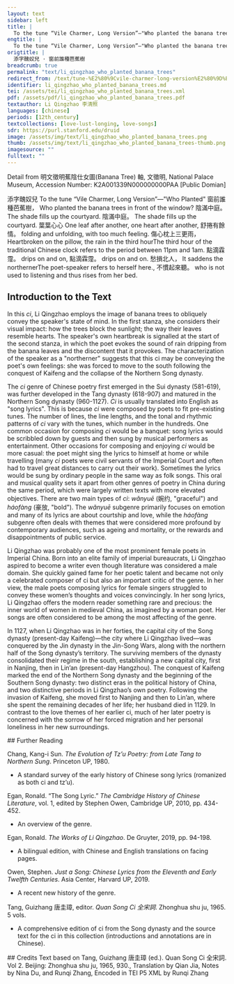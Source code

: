 ```yaml
---
layout: text
sidebar: left
title: |
  To the tune “Vile Charmer, Long Version”—"Who planted the banana trees in front of the window | 添字醜奴兒 · 窗前誰種芭蕉樹
engtitle: |
  To the tune “Vile Charmer, Long Version”—"Who planted the banana trees in front of the window
origtitle: |
  添字醜奴兒 · 窗前誰種芭蕉樹
breadcrumb: true
permalink: "text/li_qingzhao_who_planted_banana_trees"
redirect_from: /text/tune-%E2%80%9Cvile-charmer-long-version%E2%80%9D%E2%80%94who-planted-banana-trees-front-window
identifier: li_qingzhao_who_planted_banana_trees.md
tei: /assets/tei/li_qingzhao_who_planted_banana_trees.xml
pdf: /assets/pdf/li_qingzhao_who_planted_banana_trees.pdf
textauthor: Li Qingzhao 李清照
languages: [chinese]
periods: [12th_century]
textcollections: [love-lust-longing, love-songs]
sdr: https://purl.stanford.edu/druid 
image: /assets/img/text/li_qingzhao_who_planted_banana_trees.png
thumb: /assets/img/text/li_qingzhao_who_planted_banana_trees-thumb.png
imagesource: ""
fulltext: ""
---
```

 Detail from 明文徵明蕉陰仕女圖(Banana Tree) 軸, 文徵明, National Palace Museum, Accession Number: K2A001339N000000000PAA [Public Domian]

 添字醜奴兒 To the tune “Vile Charmer, Long Version”&#8212;"Who Planted" 窗前誰種芭蕉樹， Who planted the banana trees in front of the window? 陰滿中庭。 The shade fills up the courtyard. 陰滿中庭。 The shade fills up the courtyard. 葉葉心心 One leaf after another, one heart after another, 舒捲有餘情。 folding and unfolding, with too much feeling. 傷心枕上三更雨， Heartbroken on the pillow, the rain in the third hourThe third hour of the traditional Chinese clock refers to the period between 11pm and 1am. 點滴霖霪。 drips on and on, 點滴霖霪。 drips on and on. 愁損北人， It saddens the northernerThe poet-speaker refers to herself here., 不慣起來聽。 who is not used to listening and thus rises from her bed. 
 
## Introduction to the Text 
<p>In this <em>ci</em>, Li Qingzhao employs the image of banana trees to obliquely convey the speaker's state of mind. In the first stanza, she considers their visual impact: how the trees block the sunlight; the way their leaves resemble hearts. The speaker's own heartbreak is signalled at the start of the second stanza, in which the poet evokes the sound of rain dripping from the banana leaves and the discontent that it provokes. The characterization of the speaker as a "northerner" suggests that this ci may be conveying the poet's own feelings: she was forced to move to the south following the conquest of Kaifeng and the collapse of the Northern Song dynasty.</p> <p>The <em>ci</em> genre of Chinese poetry first emerged in the Sui dynasty (581-619), was further developed in the Tang dynasty (618-907) and matured in the Northern Song dynasty (960-1127). <em>Ci</em> is usually translated into English as "song lyrics". This is because <em>ci</em> were composed by poets to fit pre-existing tunes. The number of lines, the line lengths, and the tonal and rhythmic patterns of <em>ci</em> vary with the tunes, which number in the hundreds. One common occasion for composing <em>ci</em> would be a banquet: song lyrics would be scribbled down by guests and then sung by musical performers as entertainment. Other occasions for composing and enjoying <em>ci</em> would be more casual: the poet might sing the lyrics to himself at home or while travelling (many <em>ci</em> poets were civil servants of the Imperial Court and often had to travel great distances to carry out their work). Sometimes the lyrics would be sung by ordinary people in the same way as folk songs. This oral and musical quality sets it apart from other genres of poetry in China during the same period, which were largely written texts with more elevated objectives. There are two main types of <em>ci</em>: <em>wǎnyuē</em> (婉约, "graceful") and <em>háofàng</em> (豪放, "bold"). The <em>wǎnyuē</em> subgenre primarily focuses on emotion and many of its lyrics are about courtship and love, while the<em> háofàng</em> subgenre often deals with themes that were considered more profound by contemporary audiences, such as ageing and mortality, or the rewards and disappointments of public service.</p> <p>Li Qingzhao was probably one of the most prominent female poets in Imperial China. Born into an elite family of imperial bureaucrats, Li Qingzhao aspired to become a writer even though literature was considered a male domain. She quickly gained fame for her poetic talent and became not only a celebrated composer of ci but also an important critic of the genre. In her view, the male poets composing lyrics for female singers struggled to convey these women’s thoughts and voices convincingly. In her song lyrics, Li Qingzhao offers the modern reader something rare and precious: the inner world of women in medieval China, as imagined by a woman poet. Her songs are often considered to be among the most affecting of the genre.</p> <p>In 1127, when Li Qingzhao was in her forties, the capital city of the Song dynasty (present-day Kaifeng)—the city where Li Qingzhao lived—was conquered by the Jin dynasty in the Jin-Song Wars, along with the northern half of the Song dynasty’s territory. The surviving members of the dynasty consolidated their regime in the south, establishing a new capital city, first in Nanjing, then in Lin’an (present-day Hangzhou). The conquest of Kaifeng marked the end of the Northern Song dynasty and the beginning of the Southern Song dynasty: two distinct eras in the political history of China, and two distinctive periods in Li Qingzhao’s own poetry. Following the invasion of Kaifeng, she moved first to Nanjing and then to Lin’an, where she spent the remaining decades of her life; her husband died in 1129. In contrast to the love themes of her earlier ci, much of her later poetry is concerned with the sorrow of her forced migration and her personal loneliness in her new surroundings.</p>
## Further Reading 
<p>Chang, Kang-i Sun. <em>The Evolution of Tz’u Poetry: from Late Tang to Northern Sung</em>. Princeton UP, 1980.</p> <ul> <li>A standard survey of the early history of Chinese song lyrics (romanized as both ci and tz’u).</li> </ul> <p>Egan, Ronald. “The Song Lyric.” <em>The Cambridge History of Chinese Literature</em>, vol. 1, edited by Stephen Owen, Cambridge UP, 2010, pp. 434-452.</p> <ul> <li>An overview of the genre.</li> </ul> <p>Egan, Ronald. <em>The Works of Li Qingzhao</em>. De Gruyter, 2019, pp. 94-198.</p> <ul> <li>A bilingual edition, with Chinese and English translations on facing pages.</li> </ul> <p>Owen, Stephen. <em>Just a Song: Chinese Lyrics from the Eleventh and Early Twelfth Centuries</em>. Asia Center, Harvard UP, 2019.</p> <ul> <li>A recent new history of the genre.</li> </ul> <p>Tang, Guizhang 唐圭璋, editor. <em>Quan Song Ci 全宋詞</em>. Zhonghua shu ju, 1965. 5 vols.</p> <ul> <li>A comprehensive edition of ci from the Song dynasty and the source text for the ci in this collection (introductions and annotations are in Chinese).</li> </ul>
## Credits
Text based on Tang, Guizhang 唐圭璋 (ed.). Quan Song Ci 全宋詞. Vol 2. Beijing: Zhonghua shu ju, 1965, 930., Translation by Qian Jia, Notes by Nina Du,  and Runqi Zhang, Encoded in TEI P5 XML by Runqi Zhang
